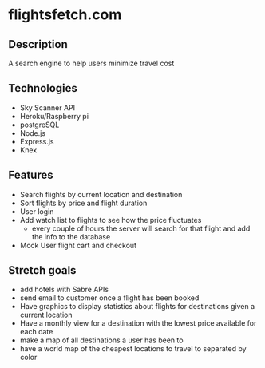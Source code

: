 # flightsfetch.com

## Description

A search engine to help users minimize travel cost

## Technologies

* Sky Scanner API
* Heroku/Raspberry pi
* postgreSQL
* Node.js
* Express.js
* Knex

## Features

* Search flights by current location and destination
* Sort flights by price and flight duration
* User login
* Add watch list to flights to see how the price fluctuates
  * every couple of hours the server will search for that flight and add the info to the database
* Mock User flight cart and checkout


## Stretch goals

* add hotels with Sabre APIs
* send email to customer once a flight has been booked
* Have graphics to display statistics about flights for destinations given a current location
* Have a monthly view for a destination with the lowest price available for each date
* make a map of all destinations a user has been to
* have a world map of the cheapest locations to travel to separated by color
